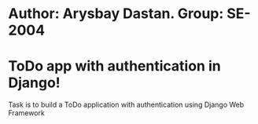 # Author: Arysbay Dastan. Group: SE-2004
# ToDo app with authentication in Django!
Task is to build a ToDo application with authentication using Django Web Framework 

